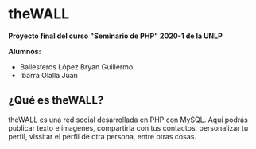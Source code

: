 # theWALL

**Proyecto final del curso "Seminario de PHP" 2020-1 de la UNLP**

**Alumnos:**
* Ballesteros López Bryan Guillermo
* Ibarra Olalla Juan

## ¿Qué es theWALL?

theWALL es una red social desarrollada en PHP con MySQL.
Aquí podrás publicar texto e imagenes, compartirla con tus contactos, personalizar tu perfil, vissitar el perfil de otra persona, entre otras cosas.